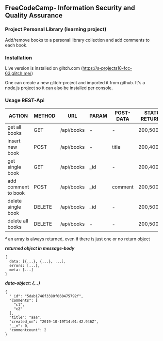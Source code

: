 ## **FreeCodeCamp**- Information Security and Quality Assurance

### Project Personal Library (learning project)

Add/remove books to a personal library collection and add comments to each book.

### Installation

Live version is installed on glitch.com 
(https://s-projects18-fcc-63.glitch.me/)

One can create a new glitch-project and imported it from github.
It's a node.js project so it can also be installed per console.

### Usage REST-Api

| ACTION | METHOD | URL | PARAM | POST-DATA | STATUS RETURNED |  DATA RETURNED² |
| ------ | ------ | --- | ----- | --------- | --------------- | --------------- |
| get all books | GET | /api/books | - | - | 200,500 | [{},{},...] |
| insert new book | POST | /api/books | - | title | 200,400,500 | [{}], errors |
| get single book | GET | /api/books | _id | - | 200,400,500 | [{}], errors |
| add comment to book | POST | /api/books | _id | comment | 200,500 | [{}] |
| delete single book | DELETE | /api/books | _id | - | 200,500 | [], meta |
| delete all books | DELETE | /api/books | - | - | 200,500 | [], meta |

 ² an array is always returned, even if there is just one or no return object



***returned object in message-body***
```
{
  data: [{...}, {...}, ...],
  errors: [...],
  meta: [...]
}
```

***data-object: {...}***
```
{
  "_id": "5dab1746f3380f060475792f",
  "comments": [
    "c1",
    "c2"
  ],
  "title": "aaa",
  "created_on": "2019-10-19T14:01:42.946Z",
  "__v": 0,
  "commentcount": 2
}
```
